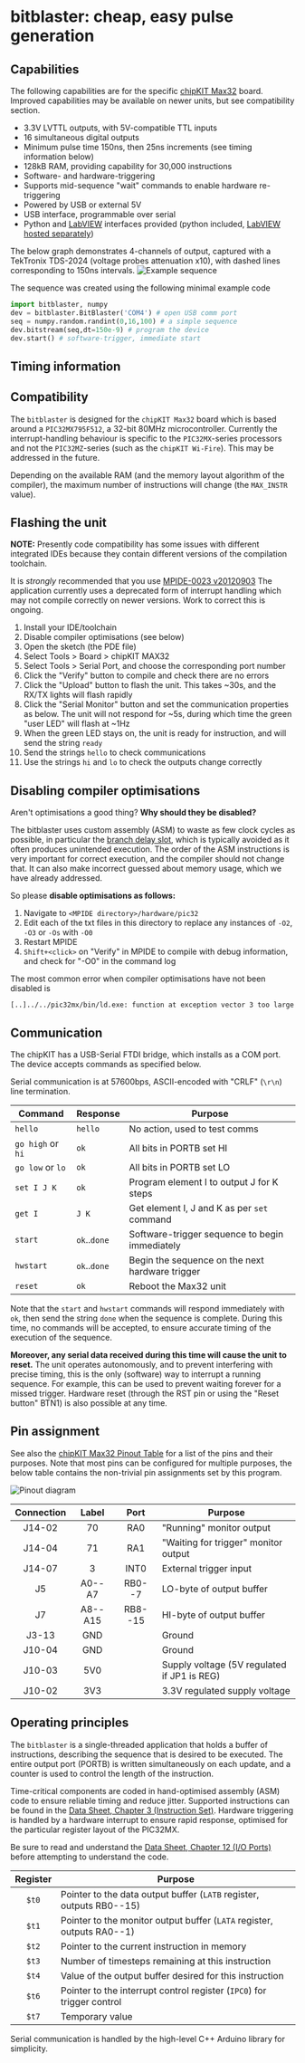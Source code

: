 bitblaster: cheap, easy pulse generation
==========================================



Capabilities
-------------
The following capabilities are for the specific [chipKIT Max32][2] board.
Improved capabilities may be available on newer units, but see compatibility section.

- 3.3V LVTTL outputs, with 5V-compatible TTL inputs
- 16 simultaneous digital outputs
- Minimum pulse time 150ns, then 25ns increments (see timing information below)
- 128kB RAM, providing capability for 30,000 instructions
- Software- and hardware-triggering
- Supports mid-sequence "wait" commands to enable hardware re-triggering
- Powered by USB or external 5V
- USB interface, programmable over serial
- Python and [LabVIEW][6] interfaces provided (python included, [LabVIEW hosted separately][6])

The below graph demonstrates 4-channels of output, captured with a TekTronix TDS-2024 (voltage probes attenuation x10), with dashed lines corresponding to 150ns intervals.
![Example sequence](example_seq.png)

The sequence was created using the following minimal example code
```python
import bitblaster, numpy
dev = bitblaster.BitBlaster('COM4') # open USB comm port
seq = numpy.random.randint(0,16,100) # a simple sequence
dev.bitstream(seq,dt=150e-9) # program the device
dev.start() # software-trigger, immediate start
```


Timing information
-------------------


Compatibility
--------------
The `bitblaster` is designed for the `chipKIT Max32` board which is based around a `PIC32MX795F512`, a 32-bit 80MHz microcontroller.
Currently the interrupt-handling behaviour is specific to the `PIC32MX`-series processors and not the `PIC32MZ`-series (such as the `chipKIT Wi-Fire`).
This may be addressed in the future.

Depending on the available RAM (and the memory layout algorithm of the compiler), the maximum number of instructions will change (the `MAX_INSTR` value).



Flashing the unit
------------------
**NOTE:** Presently code compatibility has some issues with different integrated IDEs because they contain different versions of the compilation toolchain.

It is _strongly_ recommended that you use [MPIDE-0023 v20120903][3]
The application currently uses a deprecated form of interrupt handling which may not compile correctly on newer versions.
Work to correct this is ongoing.

1.	Install your IDE/toolchain
2.	Disable compiler optimisations (see below)
3.	Open the sketch (the PDE file)
4.	Select Tools > Board > chipKIT MAX32
5.	Select Tools > Serial Port, and choose the corresponding port number
6.	Click the "Verify" button to compile and check there are no errors
7.	Click the "Upload" button to flash the unit.
	This takes ~30s, and the RX/TX lights will flash rapidly
8.	Click the "Serial Monitor" button and set the communication properties as below.
	The unit will not respond for ~5s, during which time the green "user LED" will flash at ~1Hz
9.	When the green LED stays on, the unit is ready for instruction, and will send the string `ready`
10.	Send the strings `hello` to check communications
11.	Use the strings `hi` and `lo` to check the outputs change correctly


Disabling compiler optimisations
----------------------------------
Aren't optimisations a good thing? **Why should they be disabled?**

The bitblaster uses custom assembly (ASM) to waste as few clock cycles as possible, in particular the [branch delay slot][5], which is typically avoided as it often produces unintended execution.
The order of the ASM instructions is very important for correct execution, and the compiler should not change that.
It can also make incorrect guessed about memory usage, which we have already addressed.

So please **disable optimisations as follows:**

1.	Navigate to `<MPIDE directory>/hardware/pic32`
2.	Edit each of the txt files in this directory to replace any instances of `-O2`, `-O3` or `-Os` with `-O0`
3.	Restart MPIDE
4.	`Shift+<click>` on "Verify" in MPIDE to compile with debug information, and check for "-O0" in the command log

The most common error when compiler optimisations have not been disabled is
```
[..]../../pic32mx/bin/ld.exe: function at exception vector 3 too large
```


Communication
--------------
The chipKIT has a USB-Serial FTDI bridge, which installs as a COM port.
The device accepts commands as specified below.

Serial communication is at 57600bps, ASCII-encoded with "CRLF" (`\r\n`) line termination.

| Command           | Response     | Purpose                                         |
|-------------------|--------------|-------------------------------------------------|
| `hello`           | `hello`      | No action, used to test comms                   |
| `go high` or `hi` | `ok`         | All bits in PORTB set HI                        |
| `go low` or `lo`  | `ok`         | All bits in PORTB set LO                        |
| `set I J K`       | `ok`         | Program element I to output J for K steps       |
| `get I`           | `J K`        | Get element I, J and K as per `set` command     |
| `start`           | `ok`..`done` | Software-trigger sequence to begin immediately  |
| `hwstart`         | `ok`..`done` | Begin the sequence on the next hardware trigger |
| `reset`           | `ok`         | Reboot the Max32 unit                           |

Note that the `start` and `hwstart` commands will respond immediately with `ok`, then send the string `done` when the sequence is complete.
During this time, no commands will be accepted, to ensure accurate timing of the execution of the sequence.

**Moreover, any serial data received during this time will cause the unit to reset.**
The unit operates autonomously, and to prevent interfering with precise timing, this is the only (software) way to interrupt a running sequence.
For example, this can be used to prevent waiting forever for a missed trigger.
Hardware reset (through the RST pin or using the "Reset button" BTN1) is also possible at any time.


Pin assignment
---------------
See also the [chipKIT Max32 Pinout Table][2] for a list of the pins and their purposes.
Note that most pins can be configured for multiple purposes, the below table contains the non-trivial pin assignments set by this program.

![Pinout diagram](pinout.gif)

| Connection  | Label   | Port    | Purpose                                     |
|:-----------:|:-------:|:-------:|---------------------------------------------|
| J14-02      | 70      | RA0     | "Running" monitor output                    |
| J14-04      | 71      | RA1     | "Waiting for trigger" monitor output        |
| J14-07      | 3       | INT0    | External trigger input                      |
| J5          | A0--A7  | RB0--7  | LO-byte of output buffer                    |
| J7          | A8--A15 | RB8--15 | HI-byte of output buffer                    |
| J3-13       | GND     |         | Ground                                      |
| J10-04      | GND     |         | Ground                                      |
| J10-03      | 5V0     |         | Supply voltage (5V regulated if JP1 is REG) |
| J10-02      | 3V3     |         | 3.3V regulated supply voltage               |



Operating principles
---------------------
The `bitblaster` is a single-threaded application that holds a buffer of instructions, describing the sequence that is desired to be executed.
The entire output port (PORTB) is written simultaneously on each update, and a counter is used to control the length of the instruction.

Time-critical components are coded in hand-optimised assembly (ASM) code to ensure reliable timing and reduce jitter.
Supported instructions can be found in the [Data Sheet, Chapter 3 (Instruction Set)][4].
Hardware triggering is handled by a hardware interrupt to ensure rapid response, optimised for the particular register layout of the PIC32MX.

Be sure to read and understand the [Data Sheet, Chapter 12 (I/O Ports)][4] before attempting to understand the code.

| Register | Purpose                                                                |
|:--------:|------------------------------------------------------------------------|
| `$t0`    | Pointer to the data output buffer (`LATB` register, outputs RB0--15)   |
| `$t1`    | Pointer to the monitor output buffer (`LATA` register, outputs RA0--1) |
| `$t2`    | Pointer to the current instruction in memory                           |
| `$t3`    | Number of timesteps remaining at this instruction                      |
| `$t4`    | Value of the output buffer desired for this instruction                |
| `$t6`    | Pointer to the interrupt control register (`IPC0`) for trigger control |
| `$t7`    | Temporary value                                                        |

Serial communication is handled by the high-level C++ Arduino library for simplicity.


[1]: http://chipkit.net/ "chipKIT homepage"
[2]: http://www.digilentinc.com/Products/Detail.cfm?Prod=CHIPKIT-MAX32 "Digilent chipKIT Max32 product page"
[3]: http://chipkit.s3.amazonaws.com/ "Archive of MPIDE versions"
[4]: http://ww1.microchip.com/downloads/en/DeviceDoc/PIC32MX_Datasheet_v2_61143B.pdf "PIC32MX Family Data Sheet"
[5]: https://en.wikipedia.org/wiki/Delay_slot#Branch_delay_slots
[6]: https://bitbucket.org/martijnj/bitblaster_labview/

